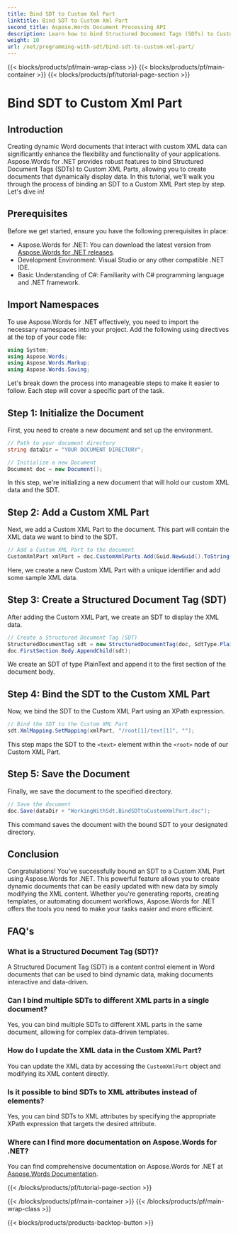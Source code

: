 ```yaml
---
title: Bind SDT to Custom Xml Part
linktitle: Bind SDT to Custom Xml Part
second_title: Aspose.Words Document Processing API
description: Learn how to bind Structured Document Tags (SDTs) to Custom XML Parts in Word documents using Aspose.Words for .NET with this step-by-step tutorial.
weight: 10
url: /net/programming-with-sdt/bind-sdt-to-custom-xml-part/
---
```


{{< blocks/products/pf/main-wrap-class >}}
{{< blocks/products/pf/main-container >}}
{{< blocks/products/pf/tutorial-page-section >}}

# Bind SDT to Custom Xml Part

## Introduction

Creating dynamic Word documents that interact with custom XML data can significantly enhance the flexibility and functionality of your applications. Aspose.Words for .NET provides robust features to bind Structured Document Tags (SDTs) to Custom XML Parts, allowing you to create documents that dynamically display data. In this tutorial, we'll walk you through the process of binding an SDT to a Custom XML Part step by step. Let's dive in!

## Prerequisites

Before we get started, ensure you have the following prerequisites in place:

- Aspose.Words for .NET: You can download the latest version from [Aspose.Words for .NET releases](https://releases.aspose.com/words/net/).
- Development Environment: Visual Studio or any other compatible .NET IDE.
- Basic Understanding of C#: Familiarity with C# programming language and .NET framework.

## Import Namespaces

To use Aspose.Words for .NET effectively, you need to import the necessary namespaces into your project. Add the following using directives at the top of your code file:

```csharp
using System;
using Aspose.Words;
using Aspose.Words.Markup;
using Aspose.Words.Saving;
```

Let's break down the process into manageable steps to make it easier to follow. Each step will cover a specific part of the task.

## Step 1: Initialize the Document

First, you need to create a new document and set up the environment.

```csharp
// Path to your document directory
string dataDir = "YOUR DOCUMENT DIRECTORY";

// Initialize a new Document
Document doc = new Document();
```

In this step, we're initializing a new document that will hold our custom XML data and the SDT.

## Step 2: Add a Custom XML Part

Next, we add a Custom XML Part to the document. This part will contain the XML data we want to bind to the SDT.

```csharp
// Add a Custom XML Part to the document
CustomXmlPart xmlPart = doc.CustomXmlParts.Add(Guid.NewGuid().ToString("B"), "<root><text>Hello, World!</text></root>");
```

Here, we create a new Custom XML Part with a unique identifier and add some sample XML data.

## Step 3: Create a Structured Document Tag (SDT)

After adding the Custom XML Part, we create an SDT to display the XML data.

```csharp
// Create a Structured Document Tag (SDT)
StructuredDocumentTag sdt = new StructuredDocumentTag(doc, SdtType.PlainText, MarkupLevel.Block);
doc.FirstSection.Body.AppendChild(sdt);
```

We create an SDT of type PlainText and append it to the first section of the document body.

## Step 4: Bind the SDT to the Custom XML Part

Now, we bind the SDT to the Custom XML Part using an XPath expression.

```csharp
// Bind the SDT to the Custom XML Part
sdt.XmlMapping.SetMapping(xmlPart, "/root[1]/text[1]", "");
```

This step maps the SDT to the `<text>` element within the `<root>` node of our Custom XML Part.

## Step 5: Save the Document

Finally, we save the document to the specified directory.

```csharp
// Save the document
doc.Save(dataDir + "WorkingWithSdt.BindSDTtoCustomXmlPart.doc");
```

This command saves the document with the bound SDT to your designated directory.

## Conclusion

Congratulations! You've successfully bound an SDT to a Custom XML Part using Aspose.Words for .NET. This powerful feature allows you to create dynamic documents that can be easily updated with new data by simply modifying the XML content. Whether you're generating reports, creating templates, or automating document workflows, Aspose.Words for .NET offers the tools you need to make your tasks easier and more efficient.

## FAQ's

### What is a Structured Document Tag (SDT)?
A Structured Document Tag (SDT) is a content control element in Word documents that can be used to bind dynamic data, making documents interactive and data-driven.

### Can I bind multiple SDTs to different XML parts in a single document?
Yes, you can bind multiple SDTs to different XML parts in the same document, allowing for complex data-driven templates.

### How do I update the XML data in the Custom XML Part?
You can update the XML data by accessing the `CustomXmlPart` object and modifying its XML content directly.

### Is it possible to bind SDTs to XML attributes instead of elements?
Yes, you can bind SDTs to XML attributes by specifying the appropriate XPath expression that targets the desired attribute.

### Where can I find more documentation on Aspose.Words for .NET?
You can find comprehensive documentation on Aspose.Words for .NET at [Aspose.Words Documentation](https://reference.aspose.com/words/net/).

{{< /blocks/products/pf/tutorial-page-section >}}

{{< /blocks/products/pf/main-container >}}
{{< /blocks/products/pf/main-wrap-class >}}

{{< blocks/products/products-backtop-button >}}
